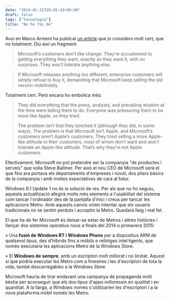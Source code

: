 ```yaml
---
date: "2014-01-31T20:45:43+00:00"
draft: false
tags: ["tecnologia"]
title: "No ho fas bé"
---
```

Avui en Marco Arment ha publicat [un article](http://www.marco.org/2014/01/31/microsoft-customers-defeat-microsoft) que jo considero molt cert, que no totalment. Diu així un fragment:

> Microsoft’s customers don’t like change. They’re accustomed to getting everything they want, exactly as they want it, with no surprises. They won’t tolerate anything else. 

> If Microsoft releases anything too different, enterprise customers will simply refuse to buy it, demanding that Microsoft keep selling the old version indefinitely. 

Totalment cert. Però encara ho embolica més: 

>They did everything that the press, analysts, and prevailing wisdom at the time were telling them to do. Everyone was pressuring them to be more like Apple, so they tried.

> The problem isn’t that they botched it (although they did, in some ways). The problem is that Microsoft isn’t Apple, and Microsoft’s customers aren’t Apple’s customers. They tried selling a more Apple-like attitude to their customers, most of whom don’t want and won’t tolerate an Apple-like attitude. That’s why they’re not Apple customers.

Efectivament. Microsoft no pot pretendre ser la companyia "de productes i serveis" que volia Steve Ballmer. Per això el nou CEO de Microsoft serà el que fins ara portava els departaments d'empreses i núvol, dos pilars bàsics de la companyia i amb moltes expectatives de cara al futur.

Windows 8.1 Update 1 no és la solució de res. Per als que no ho seguiu, aquesta actualització afegirà molts més elements a l'usabilitat del sistema com tancar l'ordinador des de la pantalla d'inici i creus per tancar les aplicacions Metro. Amb aquests canvis volen intentar que els usuaris tradicionals no se sentin perduts i acceptin la Metro. Quedarà lleig i mal fet.

El que ha de fer Microsoft és deixar-se estar de Metros i altres històries i llançar dos sistemes operatius nous a finals del 2014 o primavera 2015:

» Una **fusió de Windows RT i Windows Phone** per a dispositius ARM de qualsevol tipus, des d'híbrids fins a mòbils o rellotges intel·ligents, que només executaria les aplicacions Metro de la Windows Store.

» El **Windows de sempre**, amb un escriptori molt millorat i no limitat. Aquest sí que podria executar les Metro com a finestres i les d'escriptori de tota la vida, també descarregables a la Windows Store. 

Microsoft hauria de tirar endavant una campanya de propaganda molt bèstia per aconseguir que els dos tipus d'apps milloressin en qualitat i en quantitat. A la llarga, a Windows només s'utilitzarien les d'escriptori i a la nova plataforma mòbil només les Metro.
